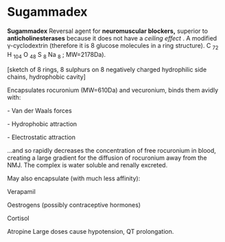 # Sugammadex

**Sugammadex** Reversal agent for **neuromuscular blockers,** superior
to **anticholinesterases** because it does not have a *ceiling effect* .
A modified γ-cyclodextrin (therefore it is 8 glucose molecules in a ring
structure). C <sub>72</sub> H <sub>104</sub> O <sub>48</sub> S
<sub>8</sub> Na <sub>8</sub> ; MW=2178Da).

\[sketch of 8 rings, 8 sulphurs on 8 negatively charged hydrophilic side
chains, hydrophobic cavity\]

Encapsulates rocuronium (MW=610Da) and vecuronium, binds them avidly
with:

\- Van der Waals forces

\- Hydrophobic attraction

\- Electrostatic attraction

…and so rapidly decreases the concentration of free rocuronium in blood,
creating a large gradient for the diffusion of rocuronium away from the
NMJ. The complex is water soluble and renally excreted.

May also encapsulate (with much less affinity):

Verapamil

Oestrogens (possibly contraceptive hormones)

Cortisol

Atropine Large doses cause hypotension, QT prolongation.
